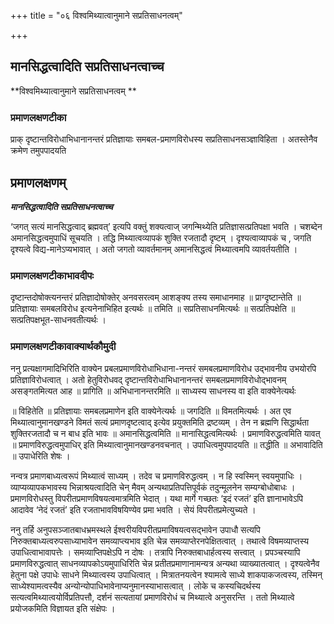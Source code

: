 +++
title = "०६ विश्वमिथ्यात्वानुमाने सप्रतिसाधनत्वम्"

+++


## मानसिद्धत्वादिति सप्रतिसाधनत्वाच्च

**विश्वमिथ्यात्वानुमाने सप्रतिसाधनत्वम् **

### **प्रमाणलक्षणटीका**

प्राक् दृष्टान्तविरोधाभिधानानन्तरं प्रतिज्ञायाः समबल-प्रमाणविरोधस्य सप्रतिसाधनसञ्ज्ञाविहिता । अतस्तेनैव क्रमेण तमुपपादयति

## प्रमाणलक्षणम्

***मानसिद्धत्वादिति सप्रतिसाधनत्वाच्च***

‘जगत् सत्यं मानसिद्धत्वाद् ब्रह्मवत्’ इत्यपि वक्तुं शक्यत्वाज् जगन्मिथ्येति प्रतिज्ञासत्प्रतिपक्षा भवति । चशब्देन अमानसिद्धत्वमुपाधिं सूचयति । तद्धि मिथ्यात्वव्यापकं शुक्ति रजतादौ दृष्टम् । दृश्यत्वाव्यापकं च , जगति दृश्यत्वे विद्य-मानेऽप्यभावात् । अतो जगतो व्यावर्तमानम् अमानसिद्धत्वं मिथ्यात्वमपि व्यावर्तयतीति ।

### **प्रमाणलक्षणटीकाभावदीपः**

दृष्टान्तदोषोक्त्यनन्तरं प्रतिज्ञादोषोक्तेर् अनवसरत्वम् आशङ्क्य तस्य समाधानमाह ॥ प्राग्दृष्टान्तेति ॥ प्रतिज्ञायाः समबलविरोध इत्यनेनाभिहित इत्यर्थः ॥ तमिति ॥ सप्रतिसाधनमित्यर्थः ॥ सत्प्रतिपक्षेति ॥ सत्प्रतिपक्षभूत-साधनवतीत्यर्थः ।

### **प्रमाणलक्षणटीकावाक्यार्थकौमुदी**

ननु प्रत्यक्षागमादिभिरिति वाक्येन प्रबलप्रमाणविरोधाभिधाना-नन्तरं समबलप्रमाणविरोध उद्भावनीय उभयोरपि प्रतिज्ञाविरोधत्वात् । अतो हेतुविरोधवद् दृष्टान्तविरोधाभिधानानन्तरं समबलप्रमाणविरोधोद्भावनम् असङ्गतमित्यत आह ॥ प्रागिति ॥ अभिधानानन्तरमिति ॥ साध्यस्य साधनस्य वा इति वाक्येनेत्यर्थः

॥ विहितेति ॥ प्रतिज्ञायाः समबलप्रमाणेन इति वाक्येनेत्यर्थः ॥ जगदिति ॥ विमतमित्यर्थः । अत एव मिथ्यात्वानुमानखण्डने विमतं सत्यं प्रमाणदृष्टत्वाद् इत्येव प्रयुक्तमिति द्रष्टव्यम् । तेन न ब्रह्मणि सिद्धार्थता शुक्तिरजतादौ च न बाध इति भावः ॥ अमानसिद्धत्वमिति ॥ मानासिद्धत्वमित्यर्थः । प्रमाणविरुद्धत्वमिति यावत् ॥ प्रमाणविरुद्धत्वमुपाधिर् इति मिथ्यात्वानुमानखण्डनवचनात् । उपाधित्वमुपपादयति ॥ तद्धीति ॥ अभावादिति ॥ उपाधेरिति शेषः ।

नन्वत्र प्रमाणबाध्यत्वरूपं मिथ्यात्वं साध्यम् । तदेव च प्रमाणविरुद्धत्वम् । न हि स्वस्मिन् स्वयमुपाधिः । व्याप्यव्यापकभावस्य भिन्नाश्रयत्वादिति चेन् मैवम् अन्यथाप्रतिपत्तिपूर्वकं तदुन्मूलनेन सम्यग्बोधोबाधः । प्रमाणविरोधस्तु विपरीतप्रमाणविषयत्वमात्रमिति भेदात् । यथा मार्गे गच्छतः ‘इदं रजतं’ इति ज्ञानाभावेऽपि आदावेव ‘नेदं रजतं’ इति रजताभावविषयिण्येव प्रमा भवति । सेयं विपरीतप्रमेत्युच्यते ।

ननु तर्हि अनुपसञ्जातबाधभ्रमस्थले ईश्वरीयविपरीतप्रमाविषयत्वसद्भावेन उपाधौ सत्यपि निरुक्तबाध्यत्वरुपसाध्याभावेन समव्याप्त्यभाव इति चेन्न समव्याप्तेरनपेक्षितत्वात् । तथात्वे विषमव्याप्तस्य उपाधित्वाभावापत्तेः । समव्याप्तिपक्षेऽपि न दोषः । तत्रापि निरुक्तबाधार्हत्वस्य सत्त्वात् । प्रपञ्चस्यापि प्रमाणविरुद्धत्वात् साधनव्यापकोऽयमुपाधिरिति चेन्न प्रतीतप्रमाणानामन्यत्र अन्यथा व्याख्यातत्वात् । दृश्यत्वेनैव हेतुना पक्षे उपाधेः साधने मिथ्यात्वस्य उपाधित्वात् । मित्रातनयत्वेन श्यामत्वे साध्ये शाकपाकजत्वस्य, तस्मिन् साध्येश्यामत्वस्यैव अन्योन्योपाधिभावेनाप्यनुमानस्याभासत्वात् । लोके च कस्यचिदर्थस्य सत्यत्वमिथ्यात्वयोर्विप्रतिपत्तौ, दर्शनं सत्यतायां प्रमाणविरोधं च मिथ्यात्वे अनुसरन्ति । ततो मिथ्यात्वे प्रयोजकमिति विज्ञायत इति संक्षेपः ।

